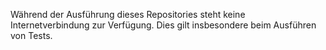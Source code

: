 Während der Ausführung dieses Repositories steht keine Internetverbindung zur Verfügung. Dies gilt insbesondere beim Ausführen von Tests.
